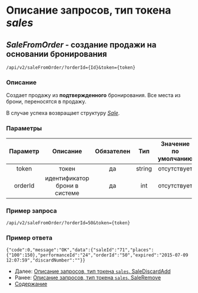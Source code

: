 Описание запросов, тип токена _sales_
=====================================

_SaleFromOrder_ - создание продажи на основании бронирования
-------------
`/api/v2/saleFromOrder/?orderId={Id}&token={token}`

### Описание
Создает продажу из **подтвержденного** бронирования. Все места из брони, переносятся в продажу.

В случае успеха возвращает структуру _[Sale](../replies/sale)_.

### Параметры
|    Параметр    |                        Описание                        | Обязателен |   Тип  | Значение по умолчанию |
|:--------------:|:------------------------------------------------------:|:----------:|:------:|:---------------------:|
|      token     |                          токен                         |     да     | string |      отсутствует      |
|     orderId     |             идентификатор брони в системе             |     да     |   int  |      отсутствует      |

### Пример запроса
`/api/v2/saleFromOrder/?orderId=50&token={token}`

### Пример ответа
```
{"code":0,"message":"OK","data":{"saleId":"71","places":{"100":150},"performanceId":"24","orderId":"50","expired":"2015-07-09 12:07:59","discardNumber":""}}
```

* Далее: [Описание запросов, тип токена `sales`. SaleDiscardAdd](saleDiscardAdd)
* Ранее: [Описание запросов, тип токена `sales`. SaleRemove](saleRemove)
* [Содержание](../index)